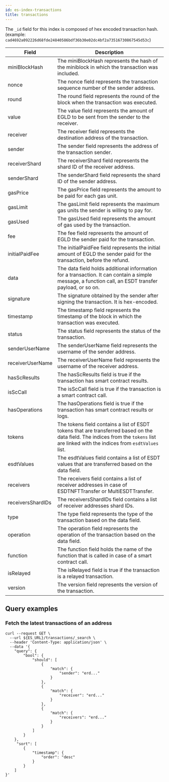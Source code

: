 ```yaml
---
id: es-index-transactions
title: transactions
---
```


The `_id` field for this index is composed of hex encoded transaction hash.
(example: `cad4692a092226d68fde24840586bdf36b30e02dc4bf2a73516730867545d53c`)

| Field             | Description                                                                                                                                                                           |
|-------------------|---------------------------------------------------------------------------------------------------------------------------------------------------------------------------------------|
| miniBlockHash     | The miniBlockHash represents the hash of the miniblock in which the transaction was included.                                                                                         |
| nonce             | The nonce field represents the transaction sequence number of the sender address.                                                                                                     |
| round             | The round field represents the round of the block when the transaction was executed.                                                                                                  |
| value             | The value field represents the amount of EGLD to be sent from the sender to the receiver.                                                                                             |
| receiver          | The receiver field represents the destination address of the transaction.                                                                                                             |
| sender            | The sender field represents the address of the transaction sender.                                                                                                                    |
| receiverShard     | The receiverShard field represents the shard ID of the receiver address.                                                                                                              |
| senderShard       | The senderShard field represents the shard ID of the sender address.                                                                                                                  |
| gasPrice          | The gasPrice field represents the amount to be paid for each gas unit.                                                                                                                |
| gasLimit          | The gasLimit field represents the maximum gas units the sender is willing to pay for.                                                                                                 |                                                                  |
| gasUsed           | The gasUsed field represents the amount of gas used by the transaction.                                                                                                               |
| fee               | The fee field represents the amount of EGLD the sender paid for the transaction.                                                                                                      |
| initialPaidFee    | The initialPaidFee field represents the initial amount of EGLD the sender paid for the transaction, before the refund.                                                                |
| data              | The data field holds additional information for a transaction. It can contain a simple message, a function call, an ESDT transfer payload, or so on.                                  |
| signature         | The signature obtained by the sender after signing the transaction. It is hex-encoded.                                                                                                |
| timestamp         | The timestamp field represents the timestamp of the block in which the transaction was executed.                                                                                      |
| status            | The status field represents the status of the transaction.                                                                                                                            |
| senderUserName    | The senderUserName field represents the username of the sender address.                                                                                                               |
| receiverUserName  | The receiverUserName field represents the username of the receiver address.                                                                                                           |
| hasScResults      | The hasScResults field is true if the transaction has smart contract results.                                                                                                         |
| isScCall          | The isScCall field is true if the transaction is a smart contract call.                                                                                                               |
| hasOperations     | The hasOperations field is true if the transaction has smart contract results or logs.                                                                                                |
| tokens            | The tokens field contains a list of ESDT tokens that are transferred based on the data field. The indices from the `tokens` list are linked with the indices from `esdtValues` list.  |
| esdtValues        | The esdtValues field contains a list of ESDT values that are transferred based on the data field.                                                                                     |
| receivers         | The receivers field contains a list of receiver addresses in case of ESDTNFTTransfer or MultiESDTTransfer.                                                                            |
| receiversShardIDs | The receiversShardIDs field contains a list of receiver addresses shard IDs.                                                                                                          |
| type              | The type field represents the type of the transaction based on the data field.                                                                                                        |
| operation         | The operation field represents the operation of the transaction based on the data field.                                                                                              |
| function          | The function field holds the name of the function that is called in case of a smart contract call.                                                                                    |
| isRelayed         | The isRelayed field is true if the transaction is a relayed transaction.                                                                                                              |
| version           | The version field represents the version of the transaction.                                                                                                                          |


## Query examples

### Fetch the latest transactions of an address

```
curl --request GET \
  --url ${ES_URL}/transactions/_search \
  --header 'Content-Type: application/json' \
  --data '{
	"query": {
		"bool": {
			"should": [
				{
					"match": {
						"sender": "erd..."
					}
				},
				{
					"match": {
						"receiver": "erd..."
					}
				},
				{
					"match": {
						"receivers": "erd..."
					}
				}
			]
		}
	},
	 "sort": [
        {
            "timestamp": {
                "order": "desc"
            }
        }
    ]
}'
```
